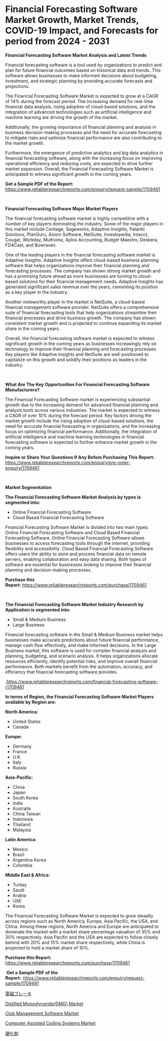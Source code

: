 <p><h1>Financial Forecasting Software Market Growth, Market Trends, COVID-19 Impact, and Forecasts for period from 2024 - 2031</h1></p><p><strong>Financial Forecasting Software Market Analysis and Latest Trends</strong></p>
<p><p>Financial forecasting software is a tool used by organizations to predict and plan for future financial outcomes based on historical data and trends. This software allows businesses to make informed decisions about budgeting, investment, and strategic planning by providing accurate forecasts and projections. </p><p>The Financial Forecasting Software Market is expected to grow at a CAGR of 14% during the forecast period. The increasing demand for real-time financial data analysis, rising adoption of cloud-based solutions, and the integration of advanced technologies such as artificial intelligence and machine learning are driving the growth of the market. </p><p>Additionally, the growing importance of financial planning and analysis in business decision-making processes and the need for accurate forecasting to mitigate risks and optimize financial performance are also contributing to the market growth. </p><p>Furthermore, the emergence of predictive analytics and big data analytics in financial forecasting software, along with the increasing focus on improving operational efficiency and reducing costs, are expected to drive further market expansion. Overall, the Financial Forecasting Software Market is anticipated to witness significant growth in the coming years.</p></p>
<p><strong>Get a Sample PDF of the Report:&nbsp;</strong> <a href="https://www.reliableresearchreports.com/enquiry/request-sample/1709461">https://www.reliableresearchreports.com/enquiry/request-sample/1709461</a></p>
<p>&nbsp;</p>
<p><strong>Financial Forecasting Software Major Market Players</strong></p>
<p><p>The financial forecasting software market is highly competitive with a number of key players dominating the industry. Some of the major players in this market include Centage, Sageworks, Adaptive Insights, Palantir Solutions, PlanGuru, Axiom Software, NetSuite, Investopedia, Intacct, Cougar, Workday, Multiview, Aplos Accounting, Budget Maestro, Deskera, FD4Cast, and Bowraven.</p><p>One of the leading players in the financial forecasting software market is Adaptive Insights. Adaptive Insights offers cloud-based business planning software that helps organizations improve their financial planning and forecasting processes. The company has shown strong market growth and has a promising future ahead as more businesses are turning to cloud-based solutions for their financial management needs. Adaptive Insights has generated significant sales revenue over the years, cementing its position as a key player in the industry.</p><p>Another noteworthy player in the market is NetSuite, a cloud-based financial management software provider. NetSuite offers a comprehensive suite of financial forecasting tools that help organizations streamline their financial processes and drive business growth. The company has shown consistent market growth and is projected to continue expanding its market share in the coming years.</p><p>Overall, the financial forecasting software market is expected to witness significant growth in the coming years as businesses increasingly rely on technology to improve their financial planning and forecasting processes. Key players like Adaptive Insights and NetSuite are well-positioned to capitalize on this growth and solidify their positions as leaders in the industry.</p></p>
<p>&nbsp;</p>
<p><strong>What Are The Key Opportunities For Financial Forecasting Software Manufacturers?</strong></p>
<p><p>The Financial Forecasting Software market is experiencing substantial growth due to the increasing demand for advanced financial planning and analysis tools across various industries. The market is expected to witness a CAGR of over 10% during the forecast period. Key factors driving the market growth include the rising adoption of cloud-based solutions, the need for accurate financial forecasting in organizations, and the increasing focus on optimizing financial performance. Additionally, the integration of artificial intelligence and machine learning technologies in financial forecasting software is expected to further enhance market growth in the coming years.</p></p>
<p><strong>Inquire or Share Your Questions If Any Before Purchasing This Report:</strong> <a href="https://www.reliableresearchreports.com/enquiry/pre-order-enquiry/1709461">https://www.reliableresearchreports.com/enquiry/pre-order-enquiry/1709461</a></p>
<p>&nbsp;</p>
<p><strong>Market Segmentation</strong></p>
<p><strong>The Financial Forecasting Software Market Analysis by types is segmented into:</strong></p>
<p><ul><li>Online Financial Forecasting Software</li><li>Cloud Based Financial Forecasting Software</li></ul></p>
<p><p>Financial Forecasting Software Market is divided into two main types: Online Financial Forecasting Software and Cloud Based Financial Forecasting Software. Online Financial Forecasting Software allows businesses to access forecasting tools through the internet, providing flexibility and accessibility. Cloud Based Financial Forecasting Software offers users the ability to store and process financial data on remote servers, enabling collaboration and easy data sharing. Both types of software are essential for businesses looking to improve their financial planning and decision-making processes.</p></p>
<p><strong>Purchase this Report:&nbsp;</strong><a href="https://www.reliableresearchreports.com/purchase/1709461">https://www.reliableresearchreports.com/purchase/1709461</a></p>
<p>&nbsp;</p>
<p><strong>The Financial Forecasting Software Market Industry Research by Application is segmented into:</strong></p>
<p><ul><li>Small & Medium Business</li><li>Large Business</li></ul></p>
<p><p>Financial forecasting software in the Small & Medium Business market helps businesses make accurate predictions about future financial performance, manage cash flow effectively, and make informed decisions. In the Large Business market, this software is used for complex financial analysis and planning, budgeting, and scenario analysis. It helps organizations allocate resources efficiently, identify potential risks, and improve overall financial performance. Both markets benefit from the automation, accuracy, and efficiency that financial forecasting software provides.</p></p>
<p><a href="https://www.reliableresearchreports.com/financial-forecasting-software-r1709461">&nbsp;https://www.reliableresearchreports.com/financial-forecasting-software-r1709461</a></p>
<p><strong>In terms of Region, the Financial Forecasting Software Market Players available by Region are:</strong></p>
<p>
    <p> <strong> North America: </strong>
        <ul>
            <li>United States</li>
            <li>Canada</li>
        </ul>
        </p> 
    <p> <strong> Europe: </strong>
        <ul>
            <li>Germany</li>
            <li>France</li>
            <li>U.K.</li>
            <li>Italy</li>
            <li>Russia</li>
        </ul>
        </p> 
    <p> <strong> Asia-Pacific: </strong>
        <ul>
            <li>China</li>
            <li>Japan</li>
            <li>South Korea</li>
            <li>India</li>
            <li>Australia</li>
            <li>China Taiwan</li>
            <li>Indonesia</li>
            <li>Thailand</li>
            <li>Malaysia</li>
        </ul>
        </p> 
    <p> <strong> Latin America: </strong>
        <ul>
            <li>Mexico</li>
            <li>Brazil</li>
            <li>Argentina Korea</li>
            <li>Colombia</li>
        </ul>
        </p> 
    <p> <strong> Middle East & Africa: </strong>
        <ul>
            <li>Turkey</li>
            <li>Saudi</li>
            <li>Arabia</li>
            <li>UAE</li>
            <li>Korea</li>
        </ul>
    </p>
    </p>
<p><p>The Financial Forecasting Software Market is expected to grow steadily across regions such as North America, Europe, Asia Pacific, the USA, and China. Among these regions, North America and Europe are anticipated to dominate the market with a market share percentage valuation of 35% and 30% respectively. Asia Pacific and the USA are expected to follow closely behind with 20% and 15% market share respectively, while China is projected to hold a market share of 10%.</p></p>
<p><strong>Purchase this Report: </strong><a href="https://www.reliableresearchreports.com/purchase/1709461">https://www.reliableresearchreports.com/purchase/1709461</a></p>
<p>&nbsp;<strong>Get a Sample PDF of the Report:&nbsp;&nbsp;</strong><a href="https://www.reliableresearchreports.com/enquiry/request-sample/1709461">https://www.reliableresearchreports.com/enquiry/request-sample/1709461</a></p>
<p><strong></strong></p>
<p><p><a href="https://github.com/schmahlson/Market-Research-Report-List-1/blob/main/499697560732.md">電磁ブレーキ</a></p><p><a href="https://www.linkedin.com/pulse/distilled-monoglyceridedmg-market-dynamics-2024-2031-also-py9gf">Distilled Monoglyceride(DMG) Market</a></p><p><a href="https://github.com/susanjprice2023/Market-Research-Report-List-1/blob/main/club-management-software-market.md">Club Management Software Market</a></p><p><a href="https://github.com/ElmoRunolfsson2023/Market-Research-Report-List-1/blob/main/computer-assisted-coding-systems-market.md">Computer Assisted Coding Systems Market</a></p><p><a href="https://github.com/mohamedbakry57/Market-Research-Report-List-3/blob/main/625200660739.md">硬化剤</a></p></p>